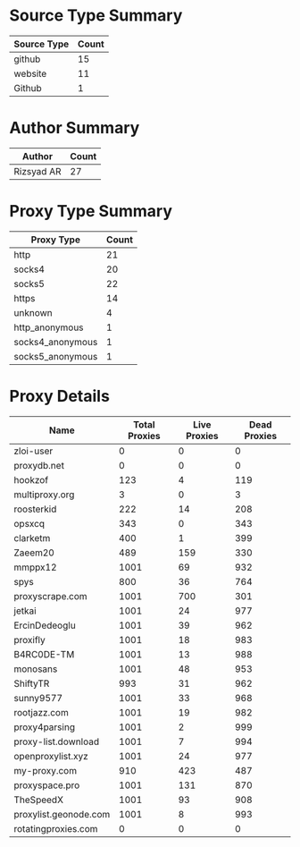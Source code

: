 # Source Type Summary

| Source Type | Count |
|-------------|-------|
| github | 15 |
| website | 11 |
| Github | 1 |


# Author Summary

| Author | Count |
|--------|-------|
| Rizsyad AR | 27 |


# Proxy Type Summary

| Proxy Type | Count |
|------------|-------|
| http | 21 |
| socks4 | 20 |
| socks5 | 22 |
| https | 14 |
| unknown | 4 |
| http_anonymous | 1 |
| socks4_anonymous | 1 |
| socks5_anonymous | 1 |


# Proxy Details

| Name | Total Proxies | Live Proxies | Dead Proxies |
|------|---------------|--------------|---------------|
| zloi-user | 0 | 0 | 0 |
| proxydb.net | 0 | 0 | 0 |
| hookzof | 123 | 4 | 119 |
| multiproxy.org | 3 | 0 | 3 |
| roosterkid | 222 | 14 | 208 |
| opsxcq | 343 | 0 | 343 |
| clarketm | 400 | 1 | 399 |
| Zaeem20 | 489 | 159 | 330 |
| mmppx12 | 1001 | 69 | 932 |
| spys | 800 | 36 | 764 |
| proxyscrape.com | 1001 | 700 | 301 |
| jetkai | 1001 | 24 | 977 |
| ErcinDedeoglu | 1001 | 39 | 962 |
| proxifly | 1001 | 18 | 983 |
| B4RC0DE-TM | 1001 | 13 | 988 |
| monosans | 1001 | 48 | 953 |
| ShiftyTR | 993 | 31 | 962 |
| sunny9577 | 1001 | 33 | 968 |
| rootjazz.com | 1001 | 19 | 982 |
| proxy4parsing | 1001 | 2 | 999 |
| proxy-list.download | 1001 | 7 | 994 |
| openproxylist.xyz | 1001 | 24 | 977 |
| my-proxy.com | 910 | 423 | 487 |
| proxyspace.pro | 1001 | 131 | 870 |
| TheSpeedX | 1001 | 93 | 908 |
| proxylist.geonode.com | 1001 | 8 | 993 |
| rotatingproxies.com | 0 | 0 | 0 |
